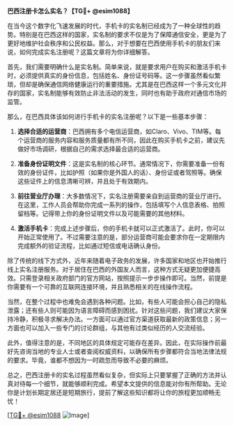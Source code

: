 **巴西注册卡怎么实名？【TG💪+ @esim1088】**

在当今这个数字化飞速发展的时代，手机卡的实名制已经成为了一种全球性的趋势。特别是在巴西这样的国家，实名制的要求不仅是为了保障通信安全，更是为了更好地维护社会秩序和公民权益。那么，对于想要在巴西使用手机卡的朋友们来说，如何完成实名注册呢？这篇文章将为你详细解答。

首先，我们需要明确什么是实名制。简单来说，就是要求用户在购买和激活手机卡时，必须提供真实的身份信息，包括姓名、身份证号码等。这一步骤虽然看似繁琐，但却是确保通信网络健康运行的重要措施。尤其是在巴西这样一个多元文化并存的国家，实名制能够有效防止非法活动的发生，同时也有助于政府对通信市场的监管。

那么，在巴西具体该如何进行手机卡的实名注册呢？以下是一些基本步骤：

1. **选择合适的运营商**：巴西拥有多个电信运营商，如Claro、Vivo、TIM等。每个运营商的服务内容和服务质量都有所不同，因此在购买手机卡之前，建议先做好市场调研，根据自己的需求选择最合适的运营商。

2. **准备身份证明文件**：这是实名制的核心环节。通常情况下，你需要准备一份有效的身份证件，比如护照（如果你是外国人的话）、身份证或者驾照等。确保这些证件上的信息清晰可辨，并且处于有效期内。

3. **前往营业厅办理**：大多数情况下，实名注册需要亲自到运营商的营业厅进行。在这里，工作人员会帮助你完成一系列的操作，包括填写个人信息表格、拍照留档等。记得带上你的身份证明文件以及可能需要的其他材料。

4. **激活手机卡**：完成上述步骤后，你的手机卡就可以正式激活了。此时，你可以开始正常使用了。不过需要注意的是，部分运营商可能会要求你在一定期限内完成额外的验证流程，比如通过短信或电话确认身份。

除了传统的线下方式外，近年来随着电子政务的发展，许多国家和地区也开始推行线上实名注册服务。对于居住在巴西的外国友人而言，这种方式无疑更加便捷高效。只需登录相关政府部门的官方网站，按照提示一步步操作即可。当然，前提是你需要有一个可靠的互联网连接环境，并且熟悉相关的在线操作流程。

当然，在整个过程中也难免会遇到各种问题。比如，有些人可能会担心自己的隐私泄露；还有些人则可能因为语言障碍而感到困扰。针对这些问题，我们建议大家保持冷静，积极寻求解决办法。一方面可以通过官方渠道获取最新的政策信息；另一方面也可以加入一些专门的讨论群组，与其他有过类似经历的人交流经验。

此外，值得注意的是，不同地区的具体规定可能存在差异。因此，在实际操作前最好先咨询当地的专业人士或者查阅权威资料，以确保所有步骤都符合当地法律法规的要求。毕竟，谁都不想因为一时疏忽而导致不必要的麻烦。

总之，巴西注册卡的实名过程虽然看似复杂，但实际上只要掌握了正确的方法并认真对待每一个细节，就能够顺利完成。希望本文提供的信息能对你有所帮助。无论你是计划长期定居还是短期旅行，提前了解这些知识都将让你的旅程更加顺畅无忧！

[[TG💪+ @esim1088](https://t.me/s/esim1088) ![Image](https://i.postimg.cc/4NQfJmqS/Snipaste-2025-05-13-00-14-12.png)]